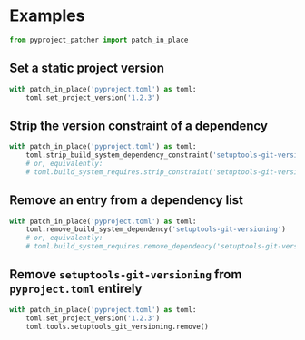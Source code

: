 <!-- markdownlint-configure-file { "MD041": { "level": 1 } } -->

# Examples

```py
from pyproject_patcher import patch_in_place
```

## Set a static project version

```py
with patch_in_place('pyproject.toml') as toml:
    toml.set_project_version('1.2.3')
```

## Strip the version constraint of a dependency

```py
with patch_in_place('pyproject.toml') as toml:
    toml.strip_build_system_dependency_constraint('setuptools-git-versioning')
    # or, equivalently:
    # toml.build_system_requires.strip_constraint('setuptools-git-versioning')
```

## Remove an entry from a dependency list

```py
with patch_in_place('pyproject.toml') as toml:
    toml.remove_build_system_dependency('setuptools-git-versioning')
    # or, equivalently:
    # toml.build_system_requires.remove_dependency('setuptools-git-versioning')
```

## Remove `setuptools-git-versioning` from `pyproject.toml` entirely

```py
with patch_in_place('pyproject.toml') as toml:
    toml.set_project_version('1.2.3')
    toml.tools.setuptools_git_versioning.remove()
```
